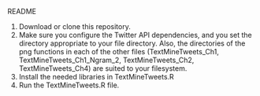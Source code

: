 README

1. Download or clone this repository.
2. Make sure you configure the Twitter API dependencies, and you set the directory appropriate to your file directory. Also, the directories of the png functions in each of the other files (TextMineTweets_Ch1, TextMineTweets_Ch1_Ngram_2, TextMineTweets_Ch2, TextMineTweets_Ch4) are suited to your filesystem.
3. Install the needed libraries in TextMineTweets.R
4. Run the TextMineTweets.R file. 
